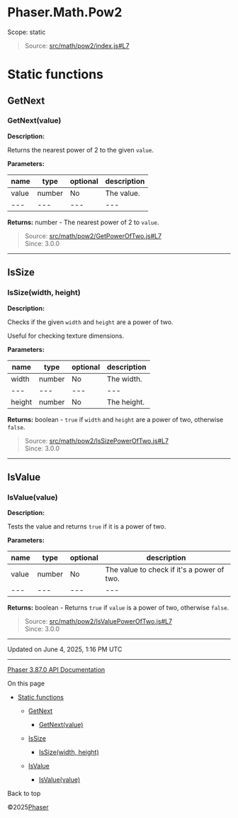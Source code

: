 # Phaser.Math.Pow2

Scope:
static

> Source: [src/math/pow2/index.js#L7](https://github.com/phaserjs/phaser/blob/v3.87.0/src/math/pow2/index.js#L7)

# Static functions

## GetNext

### <static> GetNext(value)

**Description:**

Returns the nearest power of 2 to the given `value`.

**Parameters:**

| name | type | optional | description |
| --- | --- | --- | --- |
| value | number | No | The value. |
| --- | --- | --- | --- |

**Returns:** number - The nearest power of 2 to `value`.

> Source: [src/math/pow2/GetPowerOfTwo.js#L7](https://github.com/phaserjs/phaser/blob/v3.87.0/src/math/pow2/GetPowerOfTwo.js#L7)  
> Since: 3.0.0

---

## IsSize

### <static> IsSize(width, height)

**Description:**

Checks if the given `width` and `height` are a power of two.

Useful for checking texture dimensions.

**Parameters:**

| name | type | optional | description |
| --- | --- | --- | --- |
| width | number | No | The width. |
| --- | --- | --- | --- |
| height | number | No | The height. |

**Returns:** boolean - `true` if `width` and `height` are a power of two, otherwise `false`.

> Source: [src/math/pow2/IsSizePowerOfTwo.js#L7](https://github.com/phaserjs/phaser/blob/v3.87.0/src/math/pow2/IsSizePowerOfTwo.js#L7)  
> Since: 3.0.0

---

## IsValue

### <static> IsValue(value)

**Description:**

Tests the value and returns `true` if it is a power of two.

**Parameters:**

| name | type | optional | description |
| --- | --- | --- | --- |
| value | number | No | The value to check if it's a power of two. |
| --- | --- | --- | --- |

**Returns:** boolean - Returns `true` if `value` is a power of two, otherwise `false`.

> Source: [src/math/pow2/IsValuePowerOfTwo.js#L7](https://github.com/phaserjs/phaser/blob/v3.87.0/src/math/pow2/IsValuePowerOfTwo.js#L7)  
> Since: 3.0.0

---

Updated on June 4, 2025, 1:16 PM UTC

---

[Phaser 3.87.0 API Documentation](../../index.md)

On this page

* [Static functions](#static-functions)

  + [GetNext](#getnext)

    - [<static> GetNext(value)](#static-getnextvalue)
  + [IsSize](#issize)

    - [<static> IsSize(width, height)](#static-issizewidth-height)
  + [IsValue](#isvalue)

    - [<static> IsValue(value)](#static-isvaluevalue)

Back to top

©2025[Phaser](https://docs.phaser.io)